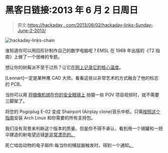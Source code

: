 # 黑客日链接:2013 年 6 月 2 日周日

> 原文:[https://hackaday . com/2013/06/02/hackaday-links-Sunday-June-2-2013/](https://hackaday.com/2013/06/02/hackaday-links-sunday-june-2nd-2013/)

![hackaday-links-chain](../Images/da184e9bde007f88b719f5aafc440574.png)

谁知道你可以用回形针制作自己的数字电脑呢？EMSL 在 1968 年出版的《T2 指南》上做了一个很棒的专题。

想让你的树莓派不至于过热？让它[在网上记录它的核心温度](http://whiskeytangohotel.com/pioven)。

[Lennart]一定是某种鹰 CAD 大师。看看这些以非常艺术的方式融合了他的标志的 PCB。

当你可以用 [将摄像机绑在你的安全眼镜上](http://www.wire2wire.org/Head_mounted_cammera/head_mounted_camera.html) 拍摄一些 POV 项目视频时，就不需要三脚架了。

将您的 Pogoplug E-02 变成 Shairport (Airplay clone)音乐中枢。只需[按照这个指南](http://blog.qnology.com/2013/03/tutorial-pogoplug-e02-with-arch-linux.html)安装 Arch Linux 和你需要的所有支持包。

我们没有背景来判断这个版本的质量。但是你不得不承认，看到用一个锡罐和一把伞建造的射电望远镜[是非常漂亮的。](http://vimeo.com/44145274)

死亡啮齿动物的电子邮件:每当你的捕鼠器触发时，得到一个通知[。](https://sites.google.com/site/raspimousetrap/)